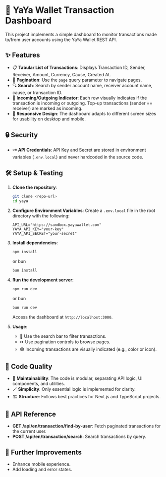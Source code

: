 # 🚀 YaYa Wallet Transaction Dashboard

This project implements a simple dashboard to monitor transactions made to/from user accounts using the YaYa Wallet REST API.

## ✨ Features

- 📋 **Tabular List of Transactions**: Displays Transaction ID, Sender, Receiver, Amount, Currency, Cause, Created At.
- 🔢 **Pagination**: Use the `page` query parameter to navigate pages.
- 🔍 **Search**: Search by sender account name, receiver account name, cause, or transaction ID.
- 🔄 **Incoming/Outgoing Indicator**: Each row visually indicates if the transaction is incoming or outgoing. Top-up transactions (sender == receiver) are marked as incoming.
- 📱 **Responsive Design**: The dashboard adapts to different screen sizes for usability on desktop and mobile.

## 🔒 Security

- 🗝️ **API Credentials**: API Key and Secret are stored in environment variables (`.env.local`) and never hardcoded in the source code.

## 🛠️ Setup & Testing

1. **Clone the repository**:

   ```bash
   git clone <repo-url>
   cd yaya
   ```

2. **Configure Environment Variables**:
   Create a `.env.local` file in the root directory with the following:

   ```
   API_URL="https://sandbox.yayawallet.com"
   YAYA_API_KEY="your-key"
   YAYA_API_SECRET="your-secret"
   ```

3. **Install dependencies**:

   ```bash
   npm install
   ```

   or bun

   ```bash
   bun install
   ```

4. **Run the development server**:

   ```bash
   npm run dev
   ```

   or bun

   ```bash
   bun run dev
   ```

   Access the dashboard at `http://localhost:3000`.

5. **Usage**:
   - 🔎 Use the search bar to filter transactions.
   - ⏩ Use pagination controls to browse pages.
   - 🟢 Incoming transactions are visually indicated (e.g., color or icon).

## 🧩 Code Quality

- 🧹 **Maintainability**: The code is modular, separating API logic, UI components, and utilities.
- 🪄 **Simplicity**: Only essential logic is implemented for clarity.
- 🏗️ **Structure**: Follows best practices for Next.js and TypeScript projects.

## 📡 API Reference

- **GET /api/en/transaction/find-by-user**: Fetch paginated transactions for the current user.
- **POST /api/en/transaction/search**: Search transactions by query.

## 📱 Further Improvements

- Enhance mobile experience.
- Add loading and error states.
